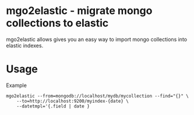 # mgo2elastic - migrate mongo collections to elastic

mgo2elastic allows gives you an easy way to import mongo collections
into elastic indexes.

# Usage

Example
```
mgo2elastic --from=mongodb://localhost/mydb/mycollection --find="{}" \
    --to=http://localhost:9200/myindex-{date} \
    --datetmpl='{.field | date }
```